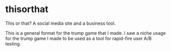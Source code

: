 # thisorthat
This or that? A social media site and a business tool. 

This is a general format for the trump game that I made. I saw a niche usage for the trump game I made to be used as a tool for rapid-fire user A/B testing. 

